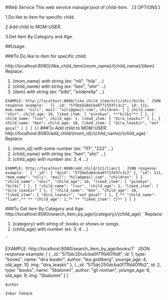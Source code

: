 #Web Service
This web service manage pool of child-item.
`
[3 OPTIONS:]

1.Do like to item for specific child.

2.Add child to MOM-USER. 

3.Get item By Category and Age.



##Usage:

###To Do like to item for specific child:

http://localhost:8080//like_child_item/{mom_name}/{child_name}/{item}
`
Replace:
1. {mom_name} with string (ex: "nili", "hila" ...)
2. {child_name} with string (ex: "ben", "shir" ...)
3. {item} with string (ex: "bilbi", "sinderella" ...)


``
EXAMPLE:
http://localhost:8080/like_child_item/nili/shir/bilbi
`
JSON response example:
`
[{
    _id: "575be5a8dcba0f71fd3fc3c2",
    id: 111,
    mom_name: "nili",
    mail: "nili@gmail.com",
    children: [
        {
        child_name: "shir",
        child_age: 10,
        liked_item: [
        "pinokyo",
        **"bilbi"**
        ]
        },
        {
        child_name: "lior",
        child_age: 1,
        liked_item: [
        "dira_leaskir"
        ]
        },
        {
        child_name: "ben",
        child_age: 10,
        liked_item: [
        "dira_leaskir",
        "oof gozal"
        ]
        }
    ]
}]
``
###To Add child to MOM-USER:
http://localhost:8080/add_child/{mom_id}/{child_name}/{child_age}
`
Replace:
1. {mom_id} with some number (ex: "111", "222" ...)
2. {child_name} with string (ex: "ben", "shir" ...)
3. {child_age} with number (ex: 3, 4 ...)


``
EXAMPLE:
http://localhost:8080/add_child/111/lian/1
`
JSON response example:
`
{
    "_id": {
        "$oid": "575be5a8dcba0f71fd3fc3c2"
    },
    "id": 111,
    "mom_name": "nili",
    "mail": "hila@gmail.com",
    "children": [
        {
            "child_name": "shir",
            "child_age": 10,
            "liked_item": [
                "pinokyo",
                "bilbi"
            ]
        },
        {
            "child_name": "lior",
            "child_age": 1,
            "liked_item": [
                "dira_leaskir"
            ]
        },
        {
            "child_name": "ben",
            "child_age": 10,
            "liked_item": [
                "dira_leaskir",
                "oof gozal"
            ]
        },
        {
           ** "child_name": "lian",**
           ** "child_age": 1,**
           ** "liked_item": []**
        }
    ]
}
``

###To Get item By Category and Age:
http://localhost:8080/search_item_by_age/{category}/{child_age}
`
Replace:
1. {category} with string of: books  or  shows  or  songs.
2. {child_age} with number (ex: 3, 4 ...)

``

EXAMPLE:
http://localhost:8080/search_item_by_age/books/7
`
JSON response example:
[
    {
        _id: "575dc20cdcba0f71fd401fa6",
        id: 1,
        type: "books",
        name: "dira leaskir",
        author: "lea goldberg",
        younge_age: 4,
        old_age: 10,
        img: "dira_leaskir"
    },
    {
        _id: "575dc250dcba0f71fd401fb2",
        id: 2,
        type: "books",
        name: "5balonim",
        author: "gil noiman",
        younge_age: 6,
        old_age: 9,
        img: "5balonim"
    }
]
```
Author

Inbar Takdim
